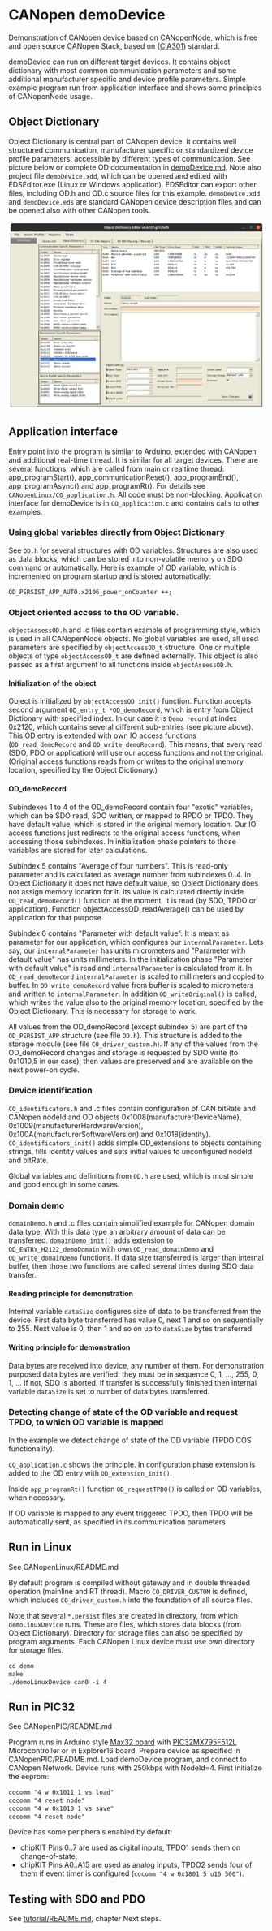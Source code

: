 CANopen demoDevice
==================

Demonstration of CANopen device based on [CANopenNode](https://github.com/CANopenNode/CANopenNode), which is free and open source CANopen Stack, based on ([CiA301](http://can-cia.org/standardization/technical-documents)) standard.

demoDevice can run on different target devices. It contains object dictionary with most common communication parameters and some additional manufacturer specific and device profile parameters. Simple example program run from application interface and shows some principles of CANopenNode usage.


Object Dictionary
-----------------
Object Dictionary is central part of CANopen device. It contains well structured communication, manufacturer specific or standardized device profile parameters, accessible by different types of communication. See picture below or complete OD documentation in [demoDevice.md](demoDevice.md). Note also project file `demoDevice.xdd`, which can be opened and edited with EDSEditor.exe (Linux or Windows application). EDSEditor can export other files, including OD.h and OD.c source files for this example. `demoDevice.xdd` and `demoDevice.eds` are standard CANopen device description files and can be opened also with other CANopen tools.

![EDSEditor](demoDevice.png)


Application interface
---------------------
Entry point into the program is similar to Arduino, extended with CANopen and additional real-time thread. It is similar for all target devices. There are several functions, which are called from main or realtime thread: app_programStart(), app_communicationReset(), app_programEnd(), app_programAsync() and app_programRt(). For details see `CANopenLinux/CO_application.h`. All code must be non-blocking. Application interface for demoDevice is in `CO_application.c` and contains calls to other examples.


### Using global variables directly from Object Dictionary
See `OD.h` for several structures with OD variables. Structures are also used as data blocks, which can be stored into non-volatile memory on SDO command or automatically. Here is example of OD variable, which is incremented on program startup and is stored automatically:

    OD_PERSIST_APP_AUTO.x2106_power_onCounter ++;


### Object oriented access to the OD variable.
`objectAssessOD.h` and .c files contain example of programming style, which is used in all CANopenNode objects. No global variables are used, all used parameters are specified by `objectAccessOD_t` structure. One or multiple objects of type `objectAccessOD_t` are defined externally. This object is also passed as a first argument to all functions inside `objectAssessOD.h`.

#### Initialization of the object
Object is initialized by `objectAccessOD_init()` function. Function accepts second argument `OD_entry_t *OD_demoRecord`, which is entry from Object Dictionary with specified index. In our case it is `Demo record` at index 0x2120, which contains several different sub-entries (see picture above). This OD entry is extended with own IO access functions (`OD_read_demoRecord` and `OD_write_demoRecord`). This means, that every read (SDO, PDO or application) will use our access functions and not the original. (Original access functions reads from or writes to the original memory location, specified by the Object Dictionary.)

#### OD_demoRecord
Subindexes 1 to 4 of the OD_demoRecord contain four "exotic" variables, which can be SDO read, SDO written, or mapped to RPDO or TPDO. They have default value, which is stored in the original memory location. Our IO access functions just redirects to the original access functions, when accessing those subindexes. In initialization phase pointers to those variables are stored for later calculations.

Subindex 5 contains "Average of four numbers". This is read-only parameter and is calculated as average number from subindexes 0..4. In Object Dictionary it does not have default value, so Object Dictionary does not assign memory location for it. Its value is calculated directly inside `OD_read_demoRecord()` function at the moment, it is read (by SDO, TPDO or application). Function objectAccessOD_readAverage() can be used by application for that purpose.

Subindex 6 contains "Parameter with default value". It is meant as parameter for our application, which configures our `internalParameter`. Lets say, our `internalParameter` has units micrometers and "Parameter with default value" has units millimeters. In the initialization phase "Parameter with default value" is read and `internalParameter` is calculated from it. In `OD_read_demoRecord` `internalParameter` is scaled to millimeters and copied to buffer. In `OD_write_demoRecord` value from buffer is scaled to micrometers and written to `internalParameter`. In addition `OD_writeOriginal()` is called, which writes the value also to the original memory location, specified by the Object Dictionary. This is necessary for storage to work.

All values from the OD_demoRecord (except subindex 5) are part of the `OD_PERSIST_APP` structure (see file `OD.h`). This structure is added to the storage module (see file `CO_driver_custom.h`). If any of the values from the OD_demoRecord changes and storage is requested by SDO write (to 0x1010,5 in our case), then values are preserved and are available on the next power-on cycle.


### Device identification
`CO_identificators.h` and .c files contain configuration of CAN bitRate and CANopen nodeId and OD objects 0x1008(manufacturerDeviceName), 0x1009(manufacturerHardwareVersion), 0x100A(manufacturerSoftwareVersion) and 0x1018(identity). `CO_identificators_init()` adds simple OD_extensions to objects containing strings, fills identity values and sets initial values to unconfigured nodeId and bitRate.

Global variables and definitions from `OD.h` are used, which is most simple and good enough in some cases.


### Domain demo
`domainDemo.h` and .c files contain simplified example for CANopen domain data type. With this data type an arbitrary amount of data can be transferred. `domainDemo_init()` adds extension to `OD_ENTRY_H2122_demoDomain` with own `OD_read_domainDemo` and `OD_write_domainDemo` functions. If data size transferred is larger than internal buffer, then those two functions are called several times during SDO data transfer.

#### Reading principle for demonstration
Internal variable `dataSize` configures size of data to be transferred from the device. First data byte transferred has value 0, next 1 and so on sequentially to 255. Next value is 0, then 1 and so on up to `dataSize` bytes transferred.

#### Writing principle for demonstration
Data bytes are received into device, any number of them. For demonstration purposed data bytes are verified: they must be in sequence 0, 1, ..., 255, 0, 1, ... If not, SDO is aborted. If transfer is successfully finished then internal variable `dataSize` is set to number of data bytes transferred.


### Detecting change of state of the OD variable and request TPDO, to which OD variable is mapped
In the example we detect change of state of the OD variable (TPDO COS functionality).

`CO_application.c` shows the principle. In configuration phase extension is added to the OD entry with `OD_extension_init()`.

Inside `app_programRt()` function `OD_requestTPDO()` is called on OD variables, when necessary.

If OD variable is mapped to any event triggered TPDO, then TPDO will be automatically sent, as specified in its communication parameters.


Run in Linux
------------
See CANopenLinux/README.md

By default program is compiled without gateway and in double threaded operation (mainline and RT thread). Macro `CO_DRIVER_CUSTOM` is defined, which includes `CO_driver_custom.h` into the foundation of all source files.

Note that several `*.persist` files are created in directory, from which `demoLinuxDevice` runs. These are files, which stores data blocks (from Object Dictionary). Directory for storage files can also be specified by program arguments. Each CANopen Linux device must use own directory for storage files.

    cd demo
    make
    ./demoLinuxDevice can0 -i 4


Run in PIC32
------------
See CANopenPIC/README.md

Program runs in Arduino style [Max32 board](https://reference.digilentinc.com/reference/microprocessor/max32/start) with [PIC32MX795F512L](https://www.microchip.com/wwwproducts/en/PIC32MX795F512L) Microcontroller or in Explorer16 board. Prepare device as specified in CANopenPIC/README.md. Load demoDevice program, and connect to CANopen Network. Device runs with 250kbps with NodeId=4. First initialize the eeprom:

    cocomm "4 w 0x1011 1 vs load"
    cocomm "4 reset node"
    cocomm "4 w 0x1010 1 vs save"
    cocomm "4 reset node"

Device has some peripherals enabled by default:
 - chipKIT Pins 0..7 are used as digital inputs, TPDO1 sends them on change-of-state.
 - chipKIT Pins A0..A15 are used as analog inputs, TPDO2 sends four of them if event timer is configured (`cocomm "4 w 0x1801 5 u16 500"`).


Testing with SDO and PDO
------------------------
See [tutorial/README.md](../tutorial/README.md), chapter Next steps.
